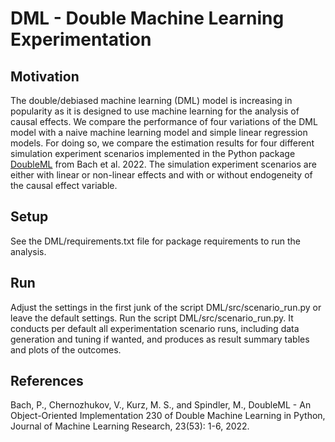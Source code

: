 # DML - Double Machine Learning Experimentation


## Motivation
The double/debiased machine learning (DML) model is increasing in popularity as it is designed to use machine learning for the analysis of causal effects.
We compare the performance of four variations of the DML model with a naive machine learning model and simple linear regression models. 
For doing so, we compare the estimation results for four different simulation experiment scenarios implemented in the Python package [DoubleML](https://github.com/DoubleML) from Bach et al. 2022. 
The simulation experiment scenarios are either with linear or non-linear effects and with or without endogeneity of the causal effect variable.


## Setup
See the DML/requirements.txt file for package requirements to run the analysis.


## Run
Adjust the settings in the first junk of the script DML/src/scenario_run.py or leave the default settings. Run the script DML/src/scenario_run.py. It conducts per default all experimentation scenario runs, including data generation and tuning if wanted, and produces as result summary tables and plots of the outcomes.


## References
Bach, P., Chernozhukov, V., Kurz, M. S., and Spindler, M., DoubleML - An Object-Oriented Implementation
230 of Double Machine Learning in Python, Journal of Machine Learning Research, 23(53): 1-6, 2022.
